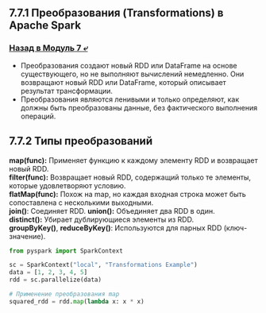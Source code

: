 ## 7.7.1 Преобразования (Transformations) в Apache Spark

### [Назад в Модуль 7 ⤶](/data/Module7/readme.md)

- Преобразования создают новый RDD или DataFrame на основе существующего, но не выполняют вычислений немедленно. 
Они возвращают новый RDD или DataFrame, который описывает результат трансформации.  
- Преобразования являются ленивыми и только определяют, как должны быть преобразованы данные, без фактического 
выполнения операций.  

## 7.7.2 Типы преобразований
**map(func):** Применяет функцию к каждому элементу RDD и возвращает новый RDD.  
**filter(func):** Возвращает новый RDD, содержащий только те элементы, которые удовлетворяют условию.  
**flatMap(func):** Похож на map, но каждая входная строка может быть сопоставлена с несколькими выходными.  
**join()**: Соединяет RDD.
**union():** Объединяет два RDD в один.  
**distinct():** Убирает дублирующиеся элементы из RDD.  
**groupByKey()**, **reduceByKey()**: Используются для парных RDD (ключ-значение).

```python
from pyspark import SparkContext

sc = SparkContext("local", "Transformations Example")
data = [1, 2, 3, 4, 5]
rdd = sc.parallelize(data)

# Применение преобразования map
squared_rdd = rdd.map(lambda x: x * x)
```